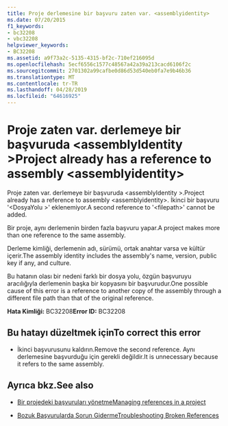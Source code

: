 ```yaml
---
title: Proje derlemesine bir başvuru zaten var. <assemblyidentity>
ms.date: 07/20/2015
f1_keywords:
- bc32208
- vbc32208
helpviewer_keywords:
- BC32208
ms.assetid: a9f73a2c-5135-4315-bf2c-710ef216095d
ms.openlocfilehash: 5ecf6556c1577c48567a42a39a213cacd6106f2c
ms.sourcegitcommit: 2701302a99cafbe0d86d53d540eb0fa7e9b46b36
ms.translationtype: MT
ms.contentlocale: tr-TR
ms.lasthandoff: 04/28/2019
ms.locfileid: "64616925"
---
```

# <a name="project-already-has-a-reference-to-assembly-assemblyidentity"></a><span data-ttu-id="61981-102">Proje zaten var. derlemeye bir başvuruda \<assemblyIdentity ></span><span class="sxs-lookup"><span data-stu-id="61981-102">Project already has a reference to assembly \<assemblyidentity></span></span>
<span data-ttu-id="61981-103">Proje zaten var. derlemeye bir başvuruda \<assemblyIdentity >.</span><span class="sxs-lookup"><span data-stu-id="61981-103">Project already has a reference to assembly \<assemblyidentity>.</span></span> <span data-ttu-id="61981-104">İkinci bir başvuru '\<DosyaYolu >' eklenemiyor.</span><span class="sxs-lookup"><span data-stu-id="61981-104">A second reference to '\<filepath>' cannot be added.</span></span>  
  
 <span data-ttu-id="61981-105">Bir proje, aynı derlemenin birden fazla başvuru yapar.</span><span class="sxs-lookup"><span data-stu-id="61981-105">A project makes more than one reference to the same assembly.</span></span>  
  
 <span data-ttu-id="61981-106">Derleme kimliği, derlemenin adı, sürümü, ortak anahtar varsa ve kültür içerir.</span><span class="sxs-lookup"><span data-stu-id="61981-106">The assembly identity includes the assembly's name, version, public key if any, and culture.</span></span>  
  
 <span data-ttu-id="61981-107">Bu hatanın olası bir nedeni farklı bir dosya yolu, özgün başvuruyu aracılığıyla derlemenin başka bir kopyasını bir başvurudur.</span><span class="sxs-lookup"><span data-stu-id="61981-107">One possible cause of this error is a reference to another copy of the assembly through a different file path than that of the original reference.</span></span>  
  
 <span data-ttu-id="61981-108">**Hata Kimliği:** BC32208</span><span class="sxs-lookup"><span data-stu-id="61981-108">**Error ID:** BC32208</span></span>  
  
## <a name="to-correct-this-error"></a><span data-ttu-id="61981-109">Bu hatayı düzeltmek için</span><span class="sxs-lookup"><span data-stu-id="61981-109">To correct this error</span></span>  
  
- <span data-ttu-id="61981-110">İkinci başvurusunu kaldırın.</span><span class="sxs-lookup"><span data-stu-id="61981-110">Remove the second reference.</span></span> <span data-ttu-id="61981-111">Aynı derlemesine başvurduğu için gerekli değildir.</span><span class="sxs-lookup"><span data-stu-id="61981-111">It is unnecessary because it refers to the same assembly.</span></span>  
  
## <a name="see-also"></a><span data-ttu-id="61981-112">Ayrıca bkz.</span><span class="sxs-lookup"><span data-stu-id="61981-112">See also</span></span>

- [<span data-ttu-id="61981-113">Bir projedeki başvuruları yönetme</span><span class="sxs-lookup"><span data-stu-id="61981-113">Managing references in a project</span></span>](/visualstudio/ide/managing-references-in-a-project)

- [<span data-ttu-id="61981-114">Bozuk Başvurularda Sorun Giderme</span><span class="sxs-lookup"><span data-stu-id="61981-114">Troubleshooting Broken References</span></span>](/visualstudio/ide/troubleshooting-broken-references)
